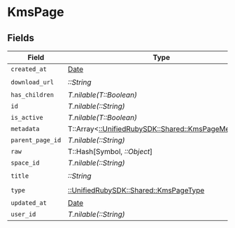 # KmsPage


## Fields

| Field                                                                                         | Type                                                                                          | Required                                                                                      | Description                                                                                   |
| --------------------------------------------------------------------------------------------- | --------------------------------------------------------------------------------------------- | --------------------------------------------------------------------------------------------- | --------------------------------------------------------------------------------------------- |
| `created_at`                                                                                  | [Date](https://ruby-doc.org/stdlib-2.6.1/libdoc/date/rdoc/Date.html)                          | :heavy_minus_sign:                                                                            | N/A                                                                                           |
| `download_url`                                                                                | *::String*                                                                                    | :heavy_check_mark:                                                                            | N/A                                                                                           |
| `has_children`                                                                                | *T.nilable(T::Boolean)*                                                                       | :heavy_minus_sign:                                                                            | N/A                                                                                           |
| `id`                                                                                          | *T.nilable(::String)*                                                                         | :heavy_minus_sign:                                                                            | N/A                                                                                           |
| `is_active`                                                                                   | *T.nilable(T::Boolean)*                                                                       | :heavy_minus_sign:                                                                            | N/A                                                                                           |
| `metadata`                                                                                    | T::Array<[::UnifiedRubySDK::Shared::KmsPageMetadata](../../models/shared/kmspagemetadata.md)> | :heavy_minus_sign:                                                                            | N/A                                                                                           |
| `parent_page_id`                                                                              | *T.nilable(::String)*                                                                         | :heavy_minus_sign:                                                                            | N/A                                                                                           |
| `raw`                                                                                         | T::Hash[Symbol, *::Object*]                                                                   | :heavy_minus_sign:                                                                            | N/A                                                                                           |
| `space_id`                                                                                    | *T.nilable(::String)*                                                                         | :heavy_minus_sign:                                                                            | N/A                                                                                           |
| `title`                                                                                       | *::String*                                                                                    | :heavy_check_mark:                                                                            | N/A                                                                                           |
| `type`                                                                                        | [::UnifiedRubySDK::Shared::KmsPageType](../../models/shared/kmspagetype.md)                   | :heavy_check_mark:                                                                            | N/A                                                                                           |
| `updated_at`                                                                                  | [Date](https://ruby-doc.org/stdlib-2.6.1/libdoc/date/rdoc/Date.html)                          | :heavy_minus_sign:                                                                            | N/A                                                                                           |
| `user_id`                                                                                     | *T.nilable(::String)*                                                                         | :heavy_minus_sign:                                                                            | N/A                                                                                           |